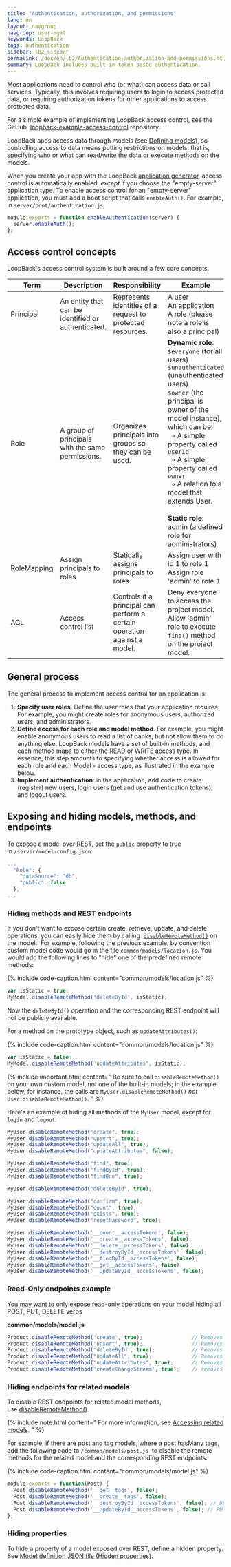 ```yaml
---
title: "Authentication, authorization, and permissions"
lang: en
layout: navgroup
navgroup: user-mgmt
keywords: LoopBack
tags: authentication
sidebar: lb2_sidebar
permalink: /doc/en/lb2/Authentication-authorization-and-permissions.html
summary: LoopBack includes built-in token-based authentication.
---
```


Most applications need to control who (or what) can access data or call services.
Typically, this involves requiring users to login to access protected data, or requiring authorization tokens for other applications to access protected data.

For a simple example of implementing LoopBack access control, see the GitHub 
[loopback-example-access-control](https://github.com/strongloop/loopback-example-access-control) repository.

LoopBack apps access data through models (see [Defining models](Defining-models.html)),
so controlling access to data means putting restrictions on models; that is,
specifying who or what can read/write the data or execute methods on the models. 

When you create your app with the LoopBack [application generator](Application-generator.html), access control is automatically enabled, _except_ if you choose the "empty-server" application type.
To enable access control for an "empty-server" application, you must add a boot
script that calls `enableAuth()`. For example, in `server/boot/authentication.js`:

```javascript
module.exports = function enableAuthentication(server) {
  server.enableAuth();
};
```

## Access control concepts

LoopBack's access control system is built around a few core concepts. 

| Term | Description | Responsibility | Example |
|---|---|---|---|
| Principal | An entity that can be identified or authenticated. | Represents identities of a request to protected resources. | A user <br/> An application <br/> A role (please note a role is also a principal) |
| Role | A group of principals with the same permissions. | Organizes principals into groups so they can be used. | **Dynamic role**: <br/>`$everyone` (for all users) <br/>`$unauthenticated` (unauthenticated users) <br/> `$owner` (the principal is owner of the model instance), which can be:<br/>&nbsp;&nbsp;&#9702; A simple property called `userId`<br/>&nbsp;&nbsp;&#9702; A simple property called `owner`<br/>&nbsp;&nbsp;&#9702; A relation to a model that extends User.  <br/><br/> **Static role**: admin (a defined role for administrators) |
| RoleMapping | Assign principals to roles | Statically assigns principals to roles. | Assign user with id 1 to role 1 <br/> Assign role 'admin' to role 1 |
| ACL | Access control list | Controls if a principal can perform a certain operation against a model. | Deny everyone to access the project model.<br/> Allow 'admin' role to execute `find()` method on the project model. |

## General process

The general process to implement access control for an application is:

1.  **Specify user roles**.
    Define the user roles that your application requires.
    For example, you might create roles for anonymous users, authorized users, and administrators. 
2.  **Define access for each role and model method**.
    For example, you might enable anonymous users to read a list of banks, but not allow them to do anything else.
    LoopBack models have a set of built-in methods, and each method maps to either the READ or WRITE access type.
    In essence, this step amounts to specifying whether access is allowed for each role and each Model - access type, as illustrated in the example below.
3.  **Implement authentication**:
    in the application, add code to create (register) new users, login users (get and use authentication tokens), and logout users.

## Exposing and hiding models, methods, and endpoints

To expose a model over REST, set the `public` property to true in `/server/model-config.json`:

```javascript
...
  "Role": {
    "dataSource": "db",
    "public": false
  },
...
```

### Hiding methods and REST endpoints

If you don't want to expose certain create, retrieve, update, and delete operations, you can easily hide them by calling 
[`disableRemoteMethod()`](https://apidocs.strongloop.com/loopback/#model-disableremotemethod) on the model. 
For example, following the previous example, by convention custom model code would go in the file `common/models/location.js`.
You would add the following lines to "hide" one of the predefined remote methods:

{% include code-caption.html content="common/models/location.js" %}
```javascript
var isStatic = true;
MyModel.disableRemoteMethod('deleteById', isStatic);
```

Now the `deleteById()` operation and the corresponding REST endpoint will not be publicly available.

For a method on the prototype object, such as `updateAttributes()`:

{% include code-caption.html content="common/models/location.js" %}
```javascript
var isStatic = false;
MyModel.disableRemoteMethod('updateAttributes', isStatic);
```

{% include important.html content="
Be sure to call `disableRemoteMethod()` on your own custom model, not one of the built-in models;
in the example below, for instance, the calls are `MyUser.disableRemoteMethod()` _not_ `User.disableRemoteMethod()`.
" %}

Here's an example of hiding all methods of the `MyUser` model, except for `login` and `logout`:

```javascript
MyUser.disableRemoteMethod("create", true);
MyUser.disableRemoteMethod("upsert", true);
MyUser.disableRemoteMethod("updateAll", true);
MyUser.disableRemoteMethod("updateAttributes", false);

MyUser.disableRemoteMethod("find", true);
MyUser.disableRemoteMethod("findById", true);
MyUser.disableRemoteMethod("findOne", true);

MyUser.disableRemoteMethod("deleteById", true);

MyUser.disableRemoteMethod("confirm", true);
MyUser.disableRemoteMethod("count", true);
MyUser.disableRemoteMethod("exists", true);
MyUser.disableRemoteMethod("resetPassword", true);

MyUser.disableRemoteMethod('__count__accessTokens', false);
MyUser.disableRemoteMethod('__create__accessTokens', false);
MyUser.disableRemoteMethod('__delete__accessTokens', false);
MyUser.disableRemoteMethod('__destroyById__accessTokens', false);
MyUser.disableRemoteMethod('__findById__accessTokens', false);
MyUser.disableRemoteMethod('__get__accessTokens', false);
MyUser.disableRemoteMethod('__updateById__accessTokens', false);
```

### Read-Only endpoints example

You may want to only expose read-only operations on your model hiding all POST, PUT, DELETE verbs

**common/models/model.js**

```js
Product.disableRemoteMethod('create', true);				// Removes (POST) /products
Product.disableRemoteMethod('upsert', true);				// Removes (PUT) /products
Product.disableRemoteMethod('deleteById', true);			// Removes (DELETE) /products/:id
Product.disableRemoteMethod("updateAll", true);				// Removes (POST) /products/update
Product.disableRemoteMethod("updateAttributes", true);		// Removes (PUT) /products/:id
Product.disableRemoteMethod('createChangeStream', true);	// removes (GET|POST) /products/change-stream
```

### Hiding endpoints for related models

To disable REST endpoints for related model methods, use [disableRemoteMethod()](https://apidocs.strongloop.com/loopback/#model-disableremotemethod).

{% include note.html content="
For more information, see [Accessing related models](Accessing-related-models.html).
" %}

For example, if there are post and tag models, where a post hasMany tags, add the following code to `/common/models/post.js` 
to disable the remote methods for the related model and the corresponding REST endpoints: 

{% include code-caption.html content="common/models/model.js" %}
```javascript
module.exports = function(Post) {
  Post.disableRemoteMethod('__get__tags', false);
  Post.disableRemoteMethod('__create__tags', false);
  Post.disableRemoteMethod('__destroyById__accessTokens', false); // DELETE
  Post.disableRemoteMethod('__updateById__accessTokens', false); // PUT
};
```

### Hiding properties

To hide a property of a model exposed over REST, define a hidden property.
See [Model definition JSON file (Hidden properties)](Model-definition-JSON-file.html#hidden-properties).
